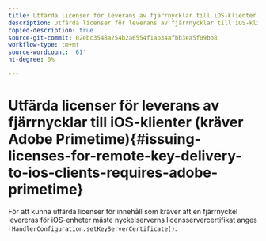 ```yaml
---
title: Utfärda licenser för leverans av fjärrnycklar till iOS-klienter (kräver Adobe Primetime)
description: Utfärda licenser för leverans av fjärrnycklar till iOS-klienter (kräver Adobe Primetime)
copied-description: true
source-git-commit: 02ebc3548a254b2a6554f1ab34afbb3ea5f09bb8
workflow-type: tm+mt
source-wordcount: '61'
ht-degree: 0%

---
```


# Utfärda licenser för leverans av fjärrnycklar till iOS-klienter (kräver Adobe Primetime){#issuing-licenses-for-remote-key-delivery-to-ios-clients-requires-adobe-primetime}

För att kunna utfärda licenser för innehåll som kräver att en fjärrnyckel levereras för iOS-enheter måste nyckelserverns licensservercertifikat anges i `HandlerConfiguration.setKeyServerCertificate()`.
